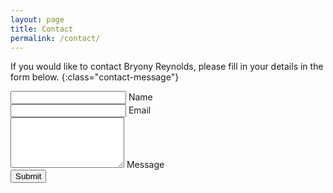```yaml
---
layout: page
title: Contact
permalink: /contact/
---
```


If you would like to contact Bryony Reynolds, please fill in your details in the form below.
{:class="contact-message"}

<form id="contact-us" enctype="multipart/form-data">
    <div class="input-group">
        <input type="text" name="name" id="name" required>
        <label for="name">Name</label>
        <div class="bar"></div>
    </div>
    <div class="input-group">
        <input type="email" name="email" id="email" required>
        <label for="email">Email</label>
        <div class="bar"></div>
    </div>
    <div class="input-group">
        <textarea name="message" id="message" required resize="false" rows="5"></textarea>
        <label for="message">Message</label>
        <div class="bar"></div>
    </div>
    <input type="hidden" id="captchaResponse" name="g-recaptcha-response" />
    <button type="submit" class="btn-submit">Submit</button>
</form>
<script>loadFormCarry()</script>
<script>
	grecaptcha.ready(function() {
		grecaptcha.execute('6LeAaToaAAAAAIAKnhdykrSQyzTF3GdpufIxlNbY', {action: 'homepage'})
		.then(function(token) {
			document.getElementById('captchaResponse').value = token;
		});
	});
</script>